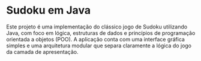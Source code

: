 # Sudoku em Java
Este projeto é uma implementação do clássico jogo de Sudoku utilizando Java, com foco em lógica, estruturas de dados e princípios de programação orientada a objetos (POO). A aplicação conta com uma interface gráfica simples e uma arquitetura modular que separa claramente a lógica do jogo da camada de apresentação.
